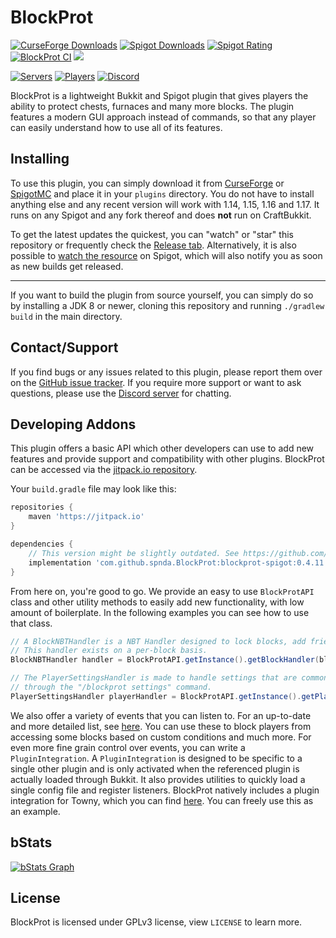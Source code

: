 # BlockProt

[![CurseForge Downloads](http://cf.way2muchnoise.eu/full_440797_downloads.svg?badge_style=flat)](https://www.curseforge.com/minecraft/bukkit-plugins/blockprot)
[![Spigot Downloads](https://img.shields.io/spiget/downloads/87829?style=flat-square&color=orange&label=spigot%20downloads)](https://www.spigotmc.org/resources/blockprot.87829/)
[![Spigot Rating](https://img.shields.io/spiget/rating/87829?style=flat-square&color=orange)](https://www.spigotmc.org/resources/blockprot.87829/)
[![BlockProt CI](https://img.shields.io/github/workflow/status/spnda/BlockProt/CI?style=flat-square&label=CI)](https://github.com/spnda/BlockProt)
[![](https://jitpack.io/v/spnda/BlockProt.svg)](https://jitpack.io/#spnda/BlockProt)


[![Servers](https://img.shields.io/bstats/servers/9999?style=flat-square)](https://bstats.org/plugin/bukkit/BlockProt/9999)
[![Players](https://img.shields.io/bstats/players/9999?style=flat-square)](https://bstats.org/plugin/bukkit/BlockProt/9999)
[![Discord](https://img.shields.io/discord/860987230453891112?style=flat-square)](https://discord.gg/WVy6DHScFb)

BlockProt is a lightweight Bukkit and Spigot plugin that gives players the ability to protect chests, furnaces and many more blocks.
The plugin features a modern GUI approach instead of commands, so that any player can easily understand how to use all of its features.

## Installing

To use this plugin, you can simply download it from [CurseForge](https://www.curseforge.com/minecraft/bukkit-plugins/blockprot)
or [SpigotMC](https://www.spigotmc.org/resources/blockprot.87829/) and place it in your `plugins` directory.
You do not have to install anything else and any recent version will work with 1.14, 1.15, 1.16 and 1.17. It runs
on any Spigot and any fork thereof and does **not** run on CraftBukkit.

To get the latest updates the quickest, you can "watch" or "star" this repository or frequently check the
[Release tab](https://github.com/spnda/BlockProt/releases). Alternatively, it is also possible to
[watch the resource](https://www.spigotmc.org/resources/blockprot.87829/watch) on Spigot, which will also notify
you as soon as new builds get released.

---

If you want to build the plugin from source yourself, you can simply do so by installing a JDK 8 or newer, cloning this
repository and running `./gradlew build` in the main directory.

## Contact/Support

If you find bugs or any issues related to this plugin, please report them over on the
[GitHub issue tracker](https://github.com/spnda/BlockProt/issues). If you require more support or want to ask questions,
please use the [Discord server](https://discord.gg/WVy6DHScFb) for chatting.

## Developing Addons

This plugin offers a basic API which other developers can use to add new features and provide support and
compatibility with other plugins. BlockProt can be accessed via the [jitpack.io repository](https://jitpack.io/#spnda/BlockProt).

Your `build.gradle` file may look like this:
```groovy
repositories {
    maven 'https://jitpack.io'
}

dependencies {
    // This version might be slightly outdated. See https://github.com/spnda/BlockProt/releases.
    implementation 'com.github.spnda.BlockProt:blockprot-spigot:0.4.11'
}
```

From here on, you're good to go. We provide an easy to use `BlockProtAPI` class and other utility methods
to easily add new functionality, with low amount of boilerplate. In the following examples you can see how
to use that class.
```java
// A BlockNBTHandler is a NBT Handler designed to lock blocks, add friends and edit other settings.
// This handler exists on a per-block basis.
BlockNBTHandler handler = BlockProtAPI.getInstance().getBlockHandler(block);

// The PlayerSettingsHandler is made to handle settings that are commonly accessible
// through the "/blockprot settings" command.
PlayerSettingsHandler playerHandler = BlockProtAPI.getInstance().getPlayerSettings(player);
```

We also offer a variety of events that you can listen to. For an up-to-date and more detailed list, see
[here](https://github.com/spnda/BlockProt/tree/master/src/main/java/de/sean/blockprot/bukkit/events). You can
use these to block players from accessing some blocks based on custom conditions and much more. For even more
fine grain control over events, you can write a `PluginIntegration`. A `PluginIntegration` is designed to be
specific to a single other plugin and is only activated when the referenced plugin is actually loaded through
Bukkit. It also provides utilities to quickly load a single config file and register listeners. BlockProt 
natively includes a plugin integration for Towny, which you can find
[here](https://github.com/spnda/BlockProt/blob/master/src/main/java/de/sean/blockprot/bukkit/integrations/TownyIntegration.java).
You can freely use this as an example.

## bStats

[![bStats Graph](https://bstats.org/signatures/bukkit/BlockProt.svg)](https://bstats.org/plugin/bukkit/BlockProt)

## License

BlockProt is licensed under GPLv3 license, view `LICENSE` to learn more.
